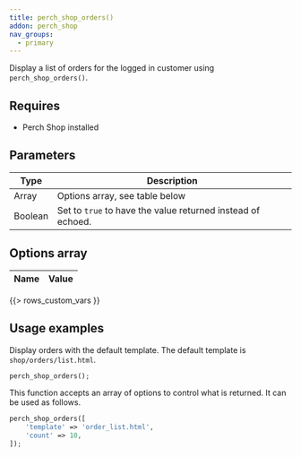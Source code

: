 ```yaml
---
title: perch_shop_orders()
addon: perch_shop
nav_groups:
  - primary
---
```


Display a list of orders for the logged in customer using `perch_shop_orders()`.

## Requires

- Perch Shop installed

## Parameters

| Type | Description |
|-|-|
| Array   | Options array, see table below |
| Boolean | Set to `true` to have the value returned instead of echoed. |


## Options array

|Name|Value|
|-|-|
{{> rows_custom_vars }}

## Usage examples

Display orders with the default template. The default template is `shop/orders/list.html`.

```php
perch_shop_orders();
```

This function accepts an array of options to control what is returned. It can be used as follows.

```php
perch_shop_orders([
    'template' => 'order_list.html',
    'count' => 10,
]);
```
